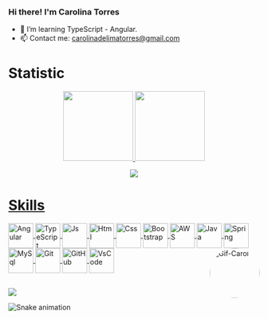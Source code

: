 ### Hi there! I'm Carolina Torres

- 🌱 I’m learning TypeScript - Angular.
- 📫 Contact me: carolinadelimatorres@gmail.com

# Statistic
<div align="center">
  <a href="https://github.com/carolinaltorres">
  <img height="140em" src="https://github-readme-stats.vercel.app/api?username=carolinaltorres&show_icons=true&theme=radical&include_all_commits=true&count_private=true"/>
  <img height="140em" src="https://github-readme-stats.vercel.app/api/top-langs/?username=carolinaltorres&layout=compact&langs_count=7&theme=radical"/>
    <p align="center">   <img alingn="center" src="https://profile-counter.glitch.me/carolinaltorres/count.svg" /></p>
</div>
 
# Skills 
<div> 
  <img align="center" alt="Angular" height="50" width="50" src="https://profilinator.rishav.dev/skills-assets/angularjs-original.svg"/>
  <img align="center" alt="TypeScript" height="50" width="50" src="https://profilinator.rishav.dev/skills-assets/typescript-original.svg"/>
  <img align="center" alt="Js" height="50" width="50" src="https://cdn.jsdelivr.net/gh/devicons/devicon/icons/javascript/javascript-plain.svg" />
  <img align="center" alt="Html" height="50" width="50" src="https://cdn.jsdelivr.net/gh/devicons/devicon/icons/html5/html5-plain-wordmark.svg" />
  <img align="center" alt="Css" height="50" width="50" src="https://cdn.jsdelivr.net/gh/devicons/devicon/icons/css3/css3-plain-wordmark.svg" />
  <img align="center" alt="Bootstrap" height="50" width="50" src="https://profilinator.rishav.dev/skills-assets/bootstrap-plain.svg"/>
  <img align="center" alt="AWS" height="50" width="50" src="https://profilinator.rishav.dev/skills-assets/amazonwebservices-original-wordmark.svg"/>
  <img align="center" alt="Java" height="50" width="50" src="https://cdn.jsdelivr.net/gh/devicons/devicon/icons/java/java-original-wordmark.svg" /> 
  <img align="center" alt="Spring" height="50" width="50" src="https://cdn.jsdelivr.net/gh/devicons/devicon/icons/spring/spring-original-wordmark.svg" />
  <img align="center" alt="MySql" height="50" width="50" src="https://cdn.jsdelivr.net/gh/devicons/devicon/icons/mysql/mysql-original-wordmark.svg" />
  <img align="center" alt="Git" height="50" width="50" src="https://cdn.jsdelivr.net/gh/devicons/devicon/icons/git/git-plain-wordmark.svg"  />
  <img align="center" alt="GitHub" height="50" width="50" src="https://img.icons8.com/nolan/64/github.png" /> 
  <img align="center" alt="VsCode" height="50" width="50" src="https://cdn.jsdelivr.net/gh/devicons/devicon/icons/vscode/vscode-original-wordmark.svg" /> 
  <img align="right" alt="Gif-Carol" height="100" style="border-radius:50px;" src="https://cdn.discordapp.com/attachments/953134704687730738/953134734177882233/Webp.net-gifmaker.gif">
</div>  
  
##
  
<div>
    <a href="https://www.linkedin.com/in/carolinadelimatorres/" target="_blank"><img src="https://img.shields.io/badge/-LinkedIn-%230077B5?style=for-the-badge&logo=linkedin&logoColor=white" target="_blank"></a>
</div>  
  
  ![Snake animation](https://github.com/carolinaltorres/carolinaltorres/blob/output/github-contribution-grid-snake.svg)
